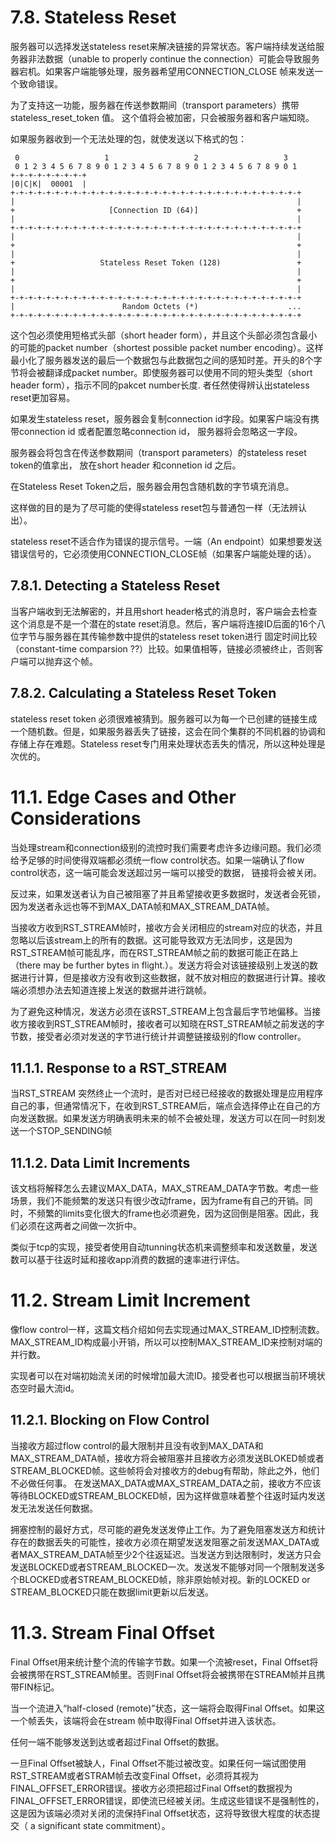 7.8. Stateless Reset
===========
服务器可以选择发送stateless reset来解决链接的异常状态。客户端持续发送给服务器非法数据（unable to properly continue the connection）可能会导致服务器宕机。如果客户端能够处理，服务器希望用CONNECTION_CLOSE 帧来发送一个致命错误。

为了支持这一功能，服务器在传送参数期间（transport parameters）携带stateless_reset_token 值。 这个值将会被加密，只会被服务器和客户端知晓。

如果服务器收到一个无法处理的包，就使发送以下格式的包：
```
 0                   1                   2                   3
 0 1 2 3 4 5 6 7 8 9 0 1 2 3 4 5 6 7 8 9 0 1 2 3 4 5 6 7 8 9 0 1
+-+-+-+-+-+-+-+-+
|0|C|K|  00001  |
+-+-+-+-+-+-+-+-+-+-+-+-+-+-+-+-+-+-+-+-+-+-+-+-+-+-+-+-+-+-+-+-+
|                                                               |
+                     [Connection ID (64)]                      +
|                                                               |
+-+-+-+-+-+-+-+-+-+-+-+-+-+-+-+-+-+-+-+-+-+-+-+-+-+-+-+-+-+-+-+-+
|                                                               |
+                                                               +
|                                                               |
+                   Stateless Reset Token (128)                 +
|                                                               |
+                                                               +
|                                                               |
+-+-+-+-+-+-+-+-+-+-+-+-+-+-+-+-+-+-+-+-+-+-+-+-+-+-+-+-+-+-+-+-+
|                        Random Octets (*)                    ...
+-+-+-+-+-+-+-+-+-+-+-+-+-+-+-+-+-+-+-+-+-+-+-+-+-+-+-+-+-+-+-+-+
```

这个包必须使用短格式头部（short header form），并且这个头部必须包含最小的可能的packet number（shortest possible packet number encoding）。这样最小化了服务器发送的最后一个数据包与此数据包之间的感知时差。开头的8个字节将会被翻译成packet number。即使服务器可以使用不同的短头类型（short header form），指示不同的pakcet number长度. 者任然使得辨认出stateless reset更加容易。

如果发生stateless reset，服务器会复制connection id字段。如果客户端没有携带connection id 或者配置忽略connection id， 服务器将会忽略这一字段。

服务器会将包含在传送参数期间（transport parameters）的stateless reset token的值拿出， 放在short header 和connetion id 之后。

在Stateless Reset Token之后，服务器会用包含随机数的字节填充消息。

这样做的目的是为了尽可能的使得stateless reset包与普通包一样（无法辨认出）。

stateless reset不适合作为错误的提示信号。一端（An endpoint）如果想要发送错误信号的，它必须使用CONNECTION_CLOSE帧（如果客户端能处理的话）。

7.8.1. Detecting a Stateless Reset
-------
当客户端收到无法解密的，并且用short header格式的消息时，客户端会去检查这个消息是不是一个潜在的state reset消息。然后，客户端将连接ID​​后面的16个八位字节与服务器在其传输参数中提供的stateless reset token进行 固定时间比较（constant-time comparsion ??）比较。如果值相等，链接必须被终止，否则客户端可以抛弃这个帧。

7.8.2. Calculating a Stateless Reset Token
--
stateless reset token 必须很难被猜到。服务器可以为每一个已创建的链接生成一个随机数。但是，如果服务器丢失了链接，这会在同个集群的不同机器的协调和存储上存在难题。Stateless reset专门用来处理状态丢失的情况，所以这种处理是次优的。


11.1. Edge Cases and Other Considerations
=========
当处理stream和connection级别的流控时我们需要考虑许多边缘问题。我们必须给予足够的时间使得双端都必须统一flow control状态。如果一端确认了flow control状态，这一端可能会发送超过另一端可以接受的数据，
链接将会被关闭。

反过来，如果发送者认为自己被阻塞了并且希望接收更多数据时，发送者会死锁，因为发送者永远也等不到MAX_DATA帧和MAX_STREAM_DATA帧。

当接收方收到RST_STREAM帧时，接收方会关闭相应的stream对应的状态，并且忽略以后该stream上的所有的数据。这可能导致双方无法同步，这是因为RST_STREAM帧可能乱序，而在RST_STREAM帧之前的数据可能正在路上（there may be further bytes in flight.）。发送方将会对该链接级别上发送的数据进行计算，但是接收方没有收到这些数据，就不放对相应的数据进行计算。接收端必须想办法去知道连接上发送的数据并进行跳帧。

为了避免这种情况，发送方必须在该RST_STREAM上包含最后字节地偏移。当接收方接收到RST_STREAM帧时，接收者可以知晓在RST_STREAM帧之前发送的字节数，接受者必须对发送的字节进行统计并调整链接级别的flow controller。

11.1.1. Response to a RST_STREAM
---------
当RST_STREAM 突然终止一个流时，是否对已经已经接收的数据处理是应用程序自己的事，但通常情况下，在收到RST_STREAM后，端点会选择停止在自己的方向发送数据。如果发送方明确表明未来的帧不会被处理，发送方可以在同一时刻发送一个STOP_SENDING帧

11.1.2. Data Limit Increments
--------
该文档将解释怎么去建议MAX_DATA，MAX_STREAM_DATA字节数。考虑一些场景，我们不能频繁的发送只有很少改动frame，因为frame有自己的开销。同时，不频繁的limits变化很大的frame也必须避免，因为这回倒是阻塞。因此，我们必须在这两者之间做一次折中。

类似于tcp的实现，接受者使用自动tunning状态机来调整频率和发送数量，发送数可以基于往返时延和接收app消费的数据的速率进行评估。

11.2. Stream Limit Increment
===
像flow control一样，这篇文档介绍如何去实现通过MAX_STREAM_ID控制流数。MAX_STREAM_ID构成最小开销，所以可以控制MAX_STREAM_ID来控制对端的并行数。

实现者可以在对端初始流关闭的时候增加最大流ID。接受者也可以根据当前环境状态空时最大流id。

11.2.1. Blocking on Flow Control
-----
当接收方超过flow control的最大限制并且没有收到MAX_DATA和MAX_STREAM_DATA帧，接收方将会被阻塞并且接收方必须发送BLOKED帧或者STREAM_BLOCKED帧。这些帧将会对接收方的debug有帮助，除此之外，他们不必做任何事。
在发送MAX_DATA或MAX_STREAM_DATA之前，接收方不应该等待BLOCKED或STREAM_BLOCKED帧，因为这样做意味着整个往返时延内发送发无法发送任何数据。

拥塞控制的最好方式，尽可能的避免发送发停止工作。为了避免阻塞发送方和统计存在的数据丢失的可能性，接收方必须在期望发送发阻塞之前发送MAX_DATA或者MAX_STREAM_DATA帧至少2个往返延迟。当发送方到达限制时，发送方只会发送BLOCKED或者STREAM_BLOCKED一次。发送发不能够对同一个限制发送多个BLOCKED或者STREAM_BLOCKED帧，除非原始帧对视。新的LOCKED or STREAM_BLOCKED只能在数据limit更新以后发送。

11.3. Stream Final Offset
========
Final Offset用来统计整个流的传输字节数。如果一个流被reset，Final Offset将会被携带在RST_STREAM帧里。否则Final Offset将会被携带在STREAM帧并且携带FIN标记。

当一个流进入“half-closed (remote)”状态，这一端将会取得Final Offset。如果这一个帧丢失，该端将会在stream 帧中取得Final Offset并进入该状态。

任何一端不能够发送到达或者超过Final Offset的数据。

一旦Final Offset被缺人，Final Offset不能过被改变。如果任何一端试图使用RST_STREAM或者STRAM帧去改变Final Offset，必须将其视为FINAL_OFFSET_ERROR错误。接收方必须把超过Final Offset的数据视为FINAL_OFFSET_ERROR错误，即使流已经被关闭。生成这些错误不是强制性的，这是因为该端必须对关闭的流保持Final Offset状态，这将导致很大程度的状态提交（ a significant state commitment）。

